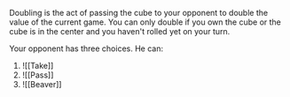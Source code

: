 Doubling is the act of passing the cube to your opponent to double the value of the current game. You can only double if you own the cube or the cube is in the center and you haven't rolled yet on your turn.

Your opponent has three choices. He can:
1) ![[Take]]
3) ![[Pass]]
4) ![[Beaver]]